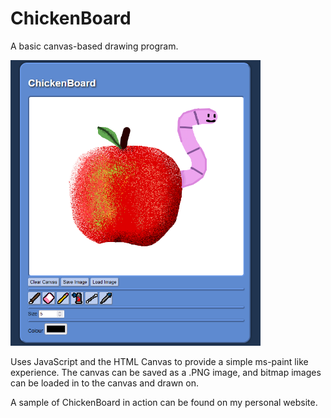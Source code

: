 # ChickenBoard
A basic canvas-based drawing program.

<img src="readme/sample.png" alt="drawing" width="400"/>

Uses JavaScript and the HTML Canvas to provide a simple ms-paint like experience. The canvas can be saved as a .PNG image, and bitmap images can be loaded in to the canvas and drawn on.

A sample of ChickenBoard in action can be found on my personal website.
